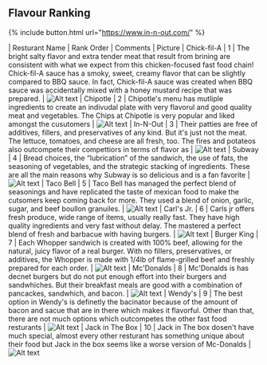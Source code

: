 ## Flavour Ranking
{% include button.html url="https://www.in-n-out.com/" %}


| Resturant Name | Rank Order | Comments | Picture 
| Chick-fil-A  | 1 | The bright salty flavor and extra tender meat that result from brining are consistent with what we expect from this chicken-focused fast food chain! Chick-fil-A sauce has a smoky, sweet, creamy flavor that can be slightly compared to BBQ sauce. In fact, Chick-fil-A sauce was created when BBQ sauce was accidentally mixed with a honey mustard recipe that was prepared. | <img title="a title" alt="Alt text" src="/images/chickfila.PNG">
| Chipotle | 2 | Chipotle's menu has mutliple ingredients to create an indivudal plate with very flavorul and good quality meat and vegetables. The Chips at Chipotle is very popular and liked amongst the cusutomers | <img title="a title" alt="Alt text" src="/images/chipotle.PNG">
| In-N-Out | 3 | Their patties are free of additives, fillers, and preservatives of any kind. But it's just not the meat. The lettuce, tomatoes, and cheese are all fresh, too. The fires and potateos also outcompete their compettiors in terms of flavor as | <img title="a title" alt="Alt text" src="/images/In-N-out.PNG">
| Subway  |  4  |   Bread choices, the “lubrication” of the sandwich, the use of fats, the seasoning of vegetables, and the strategic stacking of ingredients. These are all the main reasons why Subway is so delicious and is a fan favorite |  <img title="a title" alt="Alt text" src="/images/ssubway.PNG">
| Taco Bell | 5  | Taco Bell has managed the perfect blend of seasonings and have replicated the taste of mexican food to make the cutsomers keep coming back for more. They used a blend of onion, garlic, sugar, and beef boullon granuiles. | <img title="a title" alt="Alt text" src="/images/tacobell.PNG">
| Carl's Jr. | 6 | Carls jr offers fresh produce, wide range of items, usually really fast. They have high quality ingredients and very fast without delay. The mastered a perfect blend of fresh and barbacue with having burgers. | <img title="a title" alt="Alt text" src="/images/carls.PNG">
| Burger King | 7 | Each Whopper sandwich is created with 100% beef, allowing for the natural, juicy flavor of a real burger. With no fillers, preservatives, or additives, the Whopper is made with 1/4lb of flame-grilled beef and freshly prepared for each order. | <img title="a title" alt="Alt text" src="/images/burgerking.PNG">
| Mc'Donalds | 8 | Mc'Donalds is has decnet burgers but do not put enough effort into their burgers and sandwhiches. But their breakfast meals are good with a combination of pancackes, sandwhich, and bacon. | <img title="a title" alt="Alt text" src="/images/mcodnals.PNG">
| Wendy's | 9 | The best option in Wendy's is definetly the bacinator because of the amount of bacon and sacue that are in there which makes it flavorful. Other than that, there are not much options which outcompetes the other fast food resturants |  <img title="a title" alt="Alt text" src="/images/wendyhs.PNG">
| Jack in The Box | 10 | Jack in The box dosen't have much special, almost every other resturant has something unique about their food but Jack in the box seems like a worse version of Mc-Donalds | <img title="a title" alt="Alt text" src="/images/jack.PNG">